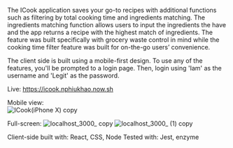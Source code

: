 The ICook application saves your go-to recipes with additional functions such as filtering by total cooking time and ingredients matching. The ingredients matching function allows users to input the ingredients the have and the app returns a recipe with the highest match of ingredients. The feature was built specifically with grocery waste control in mind while the cooking time filter feature was built for on-the-go users’ convenience.

The client side is built using a mobile-first design. To use any of the features, you'll be prompted to a login page. Then, login using 'Iam' as the username and 'Legit' as the password.

Live: https://icook.nphiukhao.now.sh

Mobile view:\
![ICook(iPhone X) copy](https://user-images.githubusercontent.com/52511122/68272801-90199700-0019-11ea-8268-b21fa950a63d.png)

Full-screen: 
![localhost_3000_ copy](https://user-images.githubusercontent.com/52511122/68273051-4bdac680-001a-11ea-8579-1dc56232a6ad.png)
![localhost_3000_ (1) copy](https://user-images.githubusercontent.com/52511122/68273001-251c9000-001a-11ea-856e-f8de3e843ff4.png)


Client-side built with: React, CSS, Node
Tested with: Jest, enzyme
